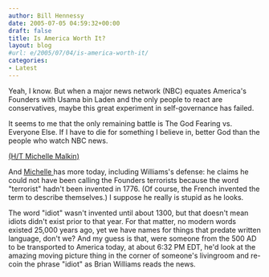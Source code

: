 ```yaml
---
author: Bill Hennessy
date: 2005-07-05 04:59:32+00:00
draft: false
title: Is America Worth It?
layout: blog
#url: e/2005/07/04/is-america-worth-it/
categories:
- Latest
---
```


Yeah, I know.   But when a major news network (NBC) equates America's Founders with Usama bin Laden and the only people to react are conservatives, maybe this great experiment in self-governance has failed.

It seems to me that the only remaining battle is The God Fearing vs. Everyone Else.  If I have to die for something I believe in, better God than the people who watch NBC news.

[(H/T Michelle Malkin)](https://michellemalkin.com/archives/002896.htm)

And [Michelle ](https://michellemalkin.com/archives/002911.htm)has more today, including Williams's defense:  he claims he could not have been calling the Founders terrorists because the word "terrorist" hadn't been invented in 1776.   (Of course, the French invented the term to describe themselves.)   I suppose he really is stupid as he looks.

The word "idiot" wasn't invented until about 1300, but that doesn't mean idiots didn't exist prior to that year.  For that matter, no modern words existed 25,000 years ago, yet we have names for things that predate written language, don't we?  And my guess is that, were someone from the 500 AD  to be transported to America today, at about 6:32 PM EDT, he'd look at the amazing moving picture thing in the corner of someone's livingroom and re-coin the phrase "idiot" as Brian Williams reads the news.  
